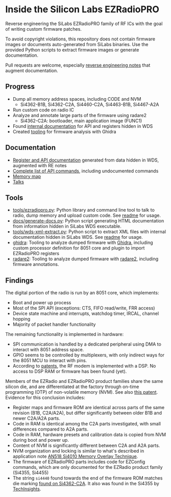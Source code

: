 # Inside the Silicon Labs EZRadioPRO

Reverse engineering the SiLabs EZRadioPRO family of RF ICs with the goal of writing custom firmware patches.

To avoid copyright violations, this repository does not contain firmware images or documents auto-generated from SiLabs binaries. Use the provided Python scripts to extract firmware images or generate documentation.

Pull requests are welcome, especially [reverse engineering notes](docs/regs) that augment documentation.

## Progress

- Dump all memory address spaces, including CODE and NVM
  - Si4362-B1B, Si4362-C2A, Si4460-C2A, Si4463-B1B, Si4467-A2A
- Run custom code on radio IC
- Analyze and annotate large parts of the firmware using radare2
  - Si4362-C2A: bootloader, main application image (FUNC1)
- Found [internal documentation](docs/wds-xml-docs.md) for API and registers hidden in WDS
- Created [tooling](ghidra) for firmware analysis with Ghidra

## Documentation

- [Register and API documentation](docs/wds-xml-docs.md) generated from data hidden in WDS, augmented with RE notes
- [Complete list of API commands](docs/api-cmd.md), including undocumented commands
- [Memory map](docs/memory-map.md)
- [Talks](talks)

## Tools

- [tools/ezradiopro.py](tools/ezradiopro.py): Python library and command line tool to talk to radio, dump memory and upload custom code. See [readme](tools/README.md) for usage.
- [docs/generate-docs.py](docs/generate-docs.py): Python script generating HTML documentation from information hidden in SiLabs WDS executable.
- [tools/wds-xml-extract.py](tools/wds-xml-extract.py): Python script to extract XML files with internal documentation hidden in SiLabs WDS. See [readme](tools/README.md) for usage.
- [ghidra](ghidra): Tooling to analyze dumped firmware with [Ghidra](https://ghidra-sre.org/), including custom processor definition for 8051 core and plugin to import EZRadioPRO registers
- [radare2](radare2): Tooling to analyze dumped firmware with [radare2](https://github.com/radareorg/radare2), including firmware annotations.

## Findings

The digital portion of the radio is run by an 8051 core, which implements:
- Boot and power up process
- Most of the SPI API (exceptions: CTS, FIFO read/write, FRR access)
- Device state machine and interrupts, watchdog timer, IRCAL, channel hopping
- Majority of packet handler functionality

The remaining functionality is implemented in hardware: 
- SPI communication is handled by a dedicated peripheral using DMA to interact with 8051 address space.
- GPIO seems to be controlled by multiplexers, with only indirect ways for the 8051 MCU to interact with pins.
- According to [patents](https://patents.google.com/patent/US8050313B2), the RF modem is implemented with a DSP. No access to DSP RAM or firmware has been found (yet).

Members of the EZRadio and EZRadioPRO product families share the same silicon die, and are differentiated at the factory through on-time programming (OTP) of non-volatile memory (NVM). See also [this patent](https://patents.google.com/patent/US7613913B2/en). Evidence for this conclusion includes:
- Register maps and firmware ROM are identical across parts of the same revision (B1B, C2A/A2A), but differ significantly between older B1B and newer C2A/A2A parts.
- Code in RAM is identical among the C2A parts investigated, with small differences compared to A2A parts.
- Code in RAM, hardware presets and calibration data is copied from NVM during boot and power up.
- Content of NVM is significantly different between C2A and A2A parts.
- NVM organization and locking is similar to what's described in application note [AN518 Si4010 Memory Overlay Technique](https://www.silabs.com/documents/public/application-notes/AN518.pdf).
- The firmware of EZRadioPRO parts includes code for EZConfig commands, which are only documented for the EZRadio product family (Si4355, Si4455)
- The string `si4440` found towards the end of the firmware ROM matches die marking [found on Si4362-C2A](https://github.com/astuder/Inside-EZRadioPRO/blob/master/img/Si4362-C2A-marking.jpg). It also was found in the Si4355 by [TechInsights](http://www.techinsights.com/reports-and-subscriptions/open-market-reports/Report-Profile/?ReportKey=FAR-1606-804).
